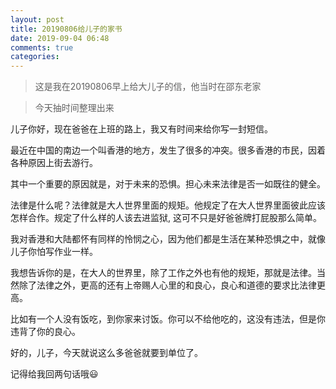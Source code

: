 ```yaml
---
layout: post
title: 20190806给儿子的家书
date: 2019-09-04 06:48
comments: true
categories: 
---
```


> 这是我在20190806早上给大儿子的信，他当时在邵东老家

> 今天抽时间整理出来

儿子你好，现在爸爸在上班的路上，我又有时间来给你写一封短信。

最近在中国的南边一个叫香港的地方，发生了很多的冲突。很多香港的市民，因着各种原因上街去游行。

其中一个重要的原因就是，对于未来的恐惧。担心未来法律是否一如既往的健全。

法律是什么呢？法律就是大人世界里面的规矩。他规定了在大人世界里面彼此应该怎样合作。规定了什么样的人该去进监狱, 这可不只是好爸爸牌打屁股那么简单。

我对香港和大陆都怀有同样的怜悯之心，因为他们都是生活在某种恐惧之中，就像儿子你怕写作业一样。

我想告诉你的是，在大人的世界里，除了工作之外也有他的规矩，那就是法律。当然除了法律之外，更高的还有上帝赐人心里的和良心，良心和道德的要求比法律更高。

比如有一个人没有饭吃，到你家来讨饭。你可以不给他吃的，这没有违法，但是你违背了你的良心。

好的，儿子，今天就说这么多爸爸就要到单位了。

记得给我回两句话哦😃
